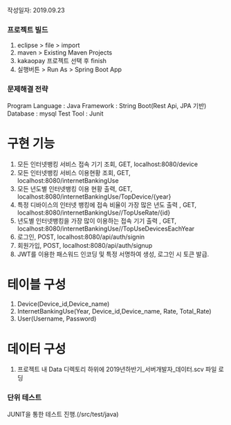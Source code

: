 
작성일자: 2019.09.23

### 프로젝트 빌드
1. eclipse > file > import
2. maven > Existing Maven Projects
3. kakaopay 프로젝트 선택 후 finish
4. 실행버튼 > Run As > Spring Boot App


### 문제해결 전략
Program Language : Java
Framework : String Boot(Rest Api, JPA 기반)
Database : mysql
Test Tool : Junit

# 구현 기능
1. 모든 인터넷뱅킹 서비스 접속 기기 조회, GET, localhost:8080/device
2. 모든 인터넷뱅킹 서비스 이용현황 조회, GET, localhost:8080/internetBankingUse
3. 모든 년도별 인터넷뱅킹 이용 현황 출력, GET, localhost:8080/internetBankingUse/TopDevice/{year}
4. 특정 디바이스의 인터넷 뱅킹에 접속 비율이 가장 많은 년도 출력  , GET, localhost:8080/internetBankingUse//TopUseRate/{id}
5. 년도별 인터넷뱅킹을 가장 많이 이용하는 접속 기기 출력  , GET, localhost:8080/internetBankingUse//TopUseDevicesEachYear
6. 로그인, POST, localhost:8080/api/auth/signin
7. 회원가입, POST, localhost:8080/api/auth/signup
8. JWT를 이용한 패스워드 인코딩 및 특정 서명하여 생성, 로그인 시 토큰 발급.

# 테이블 구성
1. Device(Device_id,Device_name)
2. InternetBankingUse(Year, Device_id,Device_name, Rate, Total_Rate)
2. User(Username, Password)

# 데이터 구성
1. 프로젝트 내 Data 디렉토리 하위에 2019년하반기_서버개발자_데이터.scv 파일 로딩

### 단위 테스트
JUNIT을 통한 테스트 진행.(/src/test/java)

